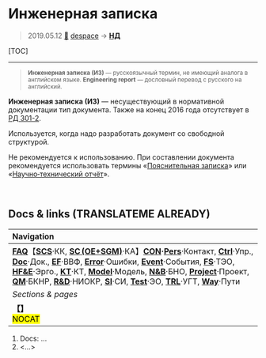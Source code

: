 # Инженерная записка
> 2019.05.12 [🚀](../index/index.md) [despace](index.md) → **[НД](doc.md#НД)**

[TOC]

---

> <small>**Инженерная записка (ИЗ)** — русскоязычный термин, не имеющий аналога в английском языке. **Engineering report** — дословный перевод с русского на английский.</small>

**Инженерная записка (ИЗ)** — несуществующий в нормативной документации тип документа. Также на конец 2016 года отсутствует в [РД 301-2](рд_301_2.md).

Используется, когда надо разработать документ со свободной структурой.

Не рекомендуется к использованию. При составлении документа рекомендуется использовать термины «[Пояснительная записка](report.md)» или «[Научно‑технический отчёт](report_st.md)».



<p style="page-break-after:always"> </p>

## Docs & links (TRANSLATEME ALREADY)
|Navigation|
|:--|
|**[FAQ](faq.md)**【**[SCS](scs.md)**·КК, **[SC (OE+SGM)](sc.md)**·КА】**[CON](contact.md)·[Pers](person.md)**·Контакт, **[Ctrl](control.md)**·Упр., **[Doc](doc.md)**·Док., **[EF](ef.md)**·ВВФ, **[Error](error.md)**·Ошибки, **[Event](event.md)**·События, **[FS](fs.md)**·ТЭО, **[HF&E](hfe.md)**·Эрго., **[KT](kt.md)**·КТ, **[Model](model.md)**·Модель, **[N&B](nnb.md)**·БНО, **[Project](project.md)**·Проект, **[QM](qm.md)**·БКНР, **[R&D](rnd.md)**·НИОКР, **[SI](si.md)**·СИ, **[Test](test.md)**·ЭО, **[TRL](trl.md)**·УГТ, **[Way](way.md)**·Пути|
|*Sections & pages*|
|**【[](.md)】**<br> <mark>NOCAT</mark>|

   1. Docs: …
   1. <…>

